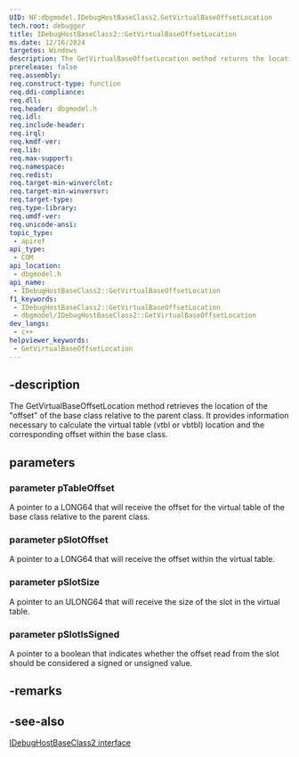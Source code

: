```yaml
---
UID: NF:dbgmodel.IDebugHostBaseClass2.GetVirtualBaseOffsetLocation
tech.root: debugger
title: IDebugHostBaseClass2::GetVirtualBaseOffsetLocation
ms.date: 12/16/2024
targetos: Windows
description: The GetVirtualBaseOffsetLocation method returns the location of the "offset" of the base class relative to the parent class. 
prerelease: false
req.assembly: 
req.construct-type: function
req.ddi-compliance: 
req.dll: 
req.header: dbgmodel.h
req.idl: 
req.include-header: 
req.irql: 
req.kmdf-ver: 
req.lib: 
req.max-support: 
req.namespace: 
req.redist: 
req.target-min-winverclnt: 
req.target-min-winversvr: 
req.target-type: 
req.type-library: 
req.umdf-ver: 
req.unicode-ansi: 
topic_type:
 - apiref
api_type:
 - COM
api_location:
 - dbgmodel.h
api_name:
 - IDebugHostBaseClass2::GetVirtualBaseOffsetLocation
f1_keywords:
 - IDebugHostBaseClass2::GetVirtualBaseOffsetLocation
 - dbgmodel/IDebugHostBaseClass2::GetVirtualBaseOffsetLocation
dev_langs:
 - c++
helpviewer_keywords:
 - GetVirtualBaseOffsetLocation
---
```


## -description

The GetVirtualBaseOffsetLocation method retrieves the location of the "offset" of the base class relative to the parent class. It provides information necessary to calculate the virtual table (vtbl or vbtbl) location and the corresponding offset within the base class.

## parameters
 

### parameter pTableOffset
 
A pointer to a LONG64 that will receive the offset for the virtual table of the base class relative to the parent class.

### parameter pSlotOffset
 
A pointer to a LONG64 that will receive the offset within the virtual table.

### parameter pSlotSize
 
A pointer to an ULONG64 that will receive the size of the slot in the virtual table.

### parameter pSlotIsSigned
 
A pointer to a boolean that indicates whether the offset read from the slot should be considered a signed or unsigned value.

## -remarks

## -see-also

[IDebugHostBaseClass2 interface](nn-dbgmodel-idebughostbaseclass2.md)